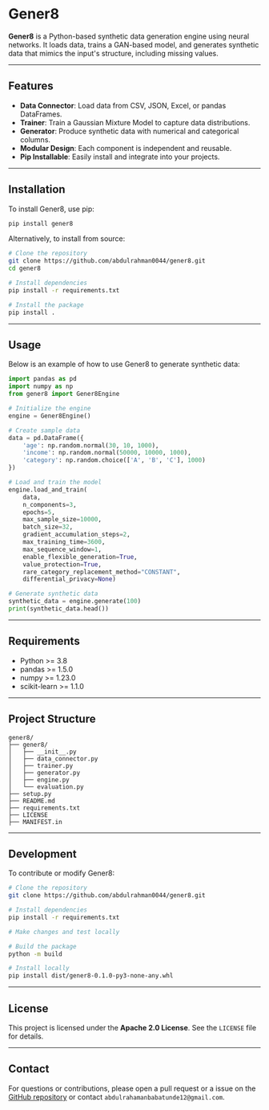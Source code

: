 # Gener8

**Gener8** is a Python-based synthetic data generation engine using neural networks. It loads data, trains a GAN-based model, and generates synthetic data that mimics the input's structure, including missing values.

---

## Features

- **Data Connector**: Load data from CSV, JSON, Excel, or pandas DataFrames.
- **Trainer**: Train a Gaussian Mixture Model to capture data distributions.
- **Generator**: Produce synthetic data with numerical and categorical columns.
- **Modular Design**: Each component is independent and reusable.
- **Pip Installable**: Easily install and integrate into your projects.

---

## Installation

To install Gener8, use pip:

```bash
pip install gener8
```

Alternatively, to install from source:

```bash
# Clone the repository
git clone https://github.com/abdulrahman0044/gener8.git
cd gener8

# Install dependencies
pip install -r requirements.txt

# Install the package
pip install .
```

---

## Usage

Below is an example of how to use Gener8 to generate synthetic data:

```python
import pandas as pd
import numpy as np
from gener8 import Gener8Engine

# Initialize the engine
engine = Gener8Engine()

# Create sample data
data = pd.DataFrame({
    'age': np.random.normal(30, 10, 1000),
    'income': np.random.normal(50000, 10000, 1000),
    'category': np.random.choice(['A', 'B', 'C'], 1000)
})

# Load and train the model
engine.load_and_train(
    data,
    n_components=3,
    epochs=5,
    max_sample_size=10000,
    batch_size=32,
    gradient_accumulation_steps=2,
    max_training_time=3600,
    max_sequence_window=1,
    enable_flexible_generation=True,
    value_protection=True,
    rare_category_replacement_method="CONSTANT",
    differential_privacy=None)

# Generate synthetic data
synthetic_data = engine.generate(100)
print(synthetic_data.head())
```

---

## Requirements

- Python >= 3.8
- pandas >= 1.5.0
- numpy >= 1.23.0
- scikit-learn >= 1.1.0

---

## Project Structure

```
gener8/
├── gener8/
│   ├── __init__.py
│   ├── data_connector.py
│   ├── trainer.py
│   ├── generator.py
│   ├── engine.py
│   └── evaluation.py
├── setup.py
├── README.md
├── requirements.txt
├── LICENSE
├── MANIFEST.in
```

---

## Development

To contribute or modify Gener8:

```bash
# Clone the repository
git clone https://github.com/abdulrahman0044/gener8.git

# Install dependencies
pip install -r requirements.txt

# Make changes and test locally

# Build the package
python -m build

# Install locally
pip install dist/gener8-0.1.0-py3-none-any.whl
```

---

## License

This project is licensed under the **Apache 2.0 License**. See the `LICENSE` file for details.

---

## Contact

For questions or contributions, please open a pull request or a issue on the [GitHub repository](https://github.com/abdulrahman0044/gener8) or contact `abdulrahamanbabatunde12@gmail.com`.
